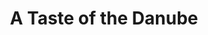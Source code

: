 ---
category: river
title: A Taste of the Danube
class: a-taste-of-the-danube
cruiseline: Avalon Waterways - Avalon Panorama
special-info: Free Flights on all 2017 European Sailings + 2 Nt Hotel Stay in Budapest & Vienna
price: 1299
nights: 7
cruise-url: http://www.planetcruise.co.uk/avalon-waterways-cruises/avalon-panorama/16-April-2017/111588?referrersiteid=970
---